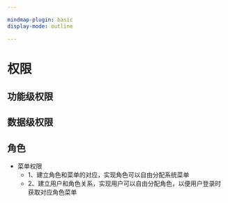 ```yaml
---

mindmap-plugin: basic
display-mode: outline

---
```


# 权限

## 功能级权限

## 数据级权限

## 角色
- 菜单权限
    - 1、建立角色和菜单的对应，实现角色可以自由分配系统菜单
    - 2、建立用户和角色关系，实现用户可以自由分配角色，以便用户登录时获取对应角色菜单